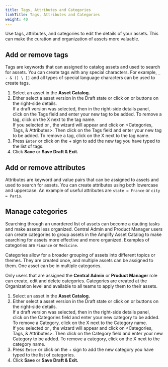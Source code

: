 ```yaml
---
title: Tags, Attributes and Categories
linkTitle: Tags, Attributes and Categories
weight: 40
---
```

Use tags, attributes, and categories to edit the details of your assets. This can make the curation and organization of assets more valuable.

## Add or remove tags

Tags are keywords that can assigned to catalog assets and used to search for assets. You can create tags with any special characters. For example, `_ - & () \ []` and all types of special language characters can be used to create tags.

1. Select an asset in the **Asset Catalog.**
2. Either select a asset version in the Draft state or click on <Create Draft> or <Edit Asset> buttons on the right-side details.  \
   If a draft version was selected, then in the right-side details panel, click on the Tags field and enter your new tag to be added.  To remove a tag, click on the X next to the tag name.\
   If you selected <Create Draft> or <Edit Asset>, the wizard will appear and click on <Categories, Tags, & Attributes>.  Then click on the Tags field and enter your new tag to be added.  To remove a tag, click on the X next to the tag name.
3. Press `Enter` or click on the + sign to add the new tag you have typed to the list of tags.
4. Click **Save** or **Save Draft & Exit.**

## Add or remove attributes

Attributes are keyword and value pairs that can be assigned to assets and used to search for assets. You can create attributes using both lowercase and uppercase.  An example of useful attributes are `state = France` or `city = Paris`.

## Manage categories

Searching through an unordered list of assets can become a dauting tasks and make assets less organized. Central Admin and Product Manager users can create categories to group assets in the Amplify Asset Catalog to make searching for assets more effective and more organized. Examples of categories are `Finance` or `Medicine`.

Categories allow for a broader grouping of assets into different topics or themes. They are created once, and multiple assets can be assigned to them. One asset can be in multiple categories.

Only users that are assigned the **Central Admin** or **Product Manager** role can create, edit and delete categories. Categories are created at the Organization level and available to all teams to apply them to their assets.

1. Select an asset in the **Asset Catalog.**
2. Either select a asset version in the Draft state or click on <Create Draft> or <Edit Asset> buttons on the right-side details.  \
   If a draft version was selected, then in the right-side details panel, click on the Categories field and enter your new category to be added.  To remove a Category, click on the X next to the Category name.\
   If you selected <Create Draft> or <Edit Asset>, the wizard will appear and click on <Categories, Tags, & Attributes>.  Then click on the Category field and enter your new Category to be added.  To remove a category, click on the X next to the category name.
3. Press `Enter` or click on the + sign to add the new category you have typed to the list of categories.
4. Click **Save** or **Save Draft & Exit.**